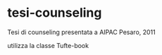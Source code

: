 tesi-counseling
===============

Tesi di counseling presentata a AIPAC Pesaro, 2011

utilizza la classe Tufte-book
